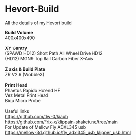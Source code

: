 # Hevort-Build
All the details of my Hevort build

**Build Volume**
<br />
400x400x490
<br />
<br />
**XY Gantry**
<br />
(SPAWD HD12) Short Path All Wheel Drive HD12
<br />
(HD12) MGN9 Top Rail Carbon Fiber X-Axis
<br />
<br />
**Z axis & Build Plate**
<br />
ZR V2.6 (WobbleX)
<br />
<br />
**Print Head**
<br />
Phaetus Rapido Hotend HF
<br />
Vez Metal Print Head 
<br />
Biqu Micro Probe
<br /><br />
Useful links
<br />
https://github.com/dw-0/kiauh
<br />
https://github.com/Frix-x/klippain-shaketune/tree/main
<br />
For Update of Mellow Fly ADXL345 usb
<br />
https://mellow-3d.github.io/fly_adxl345_usb_klipper_usb.html

